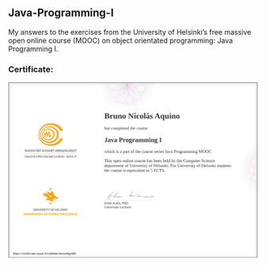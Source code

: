 ## Java-Programming-I
My answers to the exercises from the University of Helsinki’s free massive open online course (MOOC) on object orientated programming: Java Programming I.

### Certificate:
![Certificado Java Programming I - MOOC.fi](https://github.com/aquinobn/mooc-java-programming-i/blob/main/certificate-java-programming-i.png)
